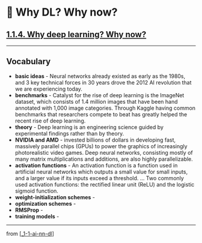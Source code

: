# 🌱 Why DL? Why now?

## [**1.1.4.** Why deep learning? Why now?](https://livebook.manning.com/book/deep-learning-with-javascript/chapter-1/75)

---

## **Vocabulary**

- **basic ideas** - Neural networks already existed as early as the 1980s, and 3 key technical forces in 30 years drove the 2012 AI revolution that we are experiencing today.
- **benchmarks** - Catalyst for the rise of deep learning is the ImageNet dataset, which consists of 1.4 million images that have been hand annotated with 1,000 image categories. Through Kaggle having common benchmarks that researchers compete to beat has greatly helped the recent rise of deep learning.
- **theory** - Deep learning is an engineering science guided by experimental findings rather than by theory.
- **NVIDIA and AMD** - invested billions of dollars in developing fast, massively parallel chips (GPUs) to power the graphics of increasingly photorealistic video games. Deep neural networks, consisting mostly of many matrix multiplications and additions, are also highly parallelizable.
- **activation functions** - An activation function is a function used in artificial neural networks which outputs a small value for small inputs, and a larger value if its inputs exceed a threshold. ... Two commonly used activation functions: the rectified linear unit (ReLU) and the logistic sigmoid function.
- **weight-initialization schemes** -
- **optimization schemes** -
- **RMSProp** -
- **training models** -

---

from [[_1-1-ai-nn-dl]]

[//begin]: # "Autogenerated link references for markdown compatibility"
[_1-1-ai-nn-dl]: _1-1-ai-nn-dl.md "🌱 AI ML NN DL"
[//end]: # "Autogenerated link references"
